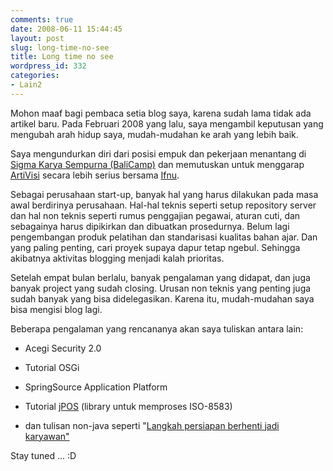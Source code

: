 ```yaml
---
comments: true
date: 2008-06-11 15:44:45
layout: post
slug: long-time-no-see
title: Long time no see
wordpress_id: 332
categories:
- Lain2
---
```


Mohon maaf bagi pembaca setia blog saya, karena sudah lama tidak ada artikel baru. Pada Februari 2008 yang lalu, saya mengambil keputusan yang mengubah arah hidup saya, mudah-mudahan ke arah yang lebih baik. 

Saya mengundurkan diri dari posisi empuk dan pekerjaan menantang di [Sigma Karya Sempurna (BaliCamp)](http://www.balicamp.com) dan memutuskan untuk menggarap [ArtiVisi](http://www.artivisi.com) secara lebih serius bersama [Ifnu](http://ifnu.artivisi.com).

Sebagai perusahaan start-up, banyak hal yang harus dilakukan pada masa awal berdirinya perusahaan. Hal-hal teknis seperti setup repository server dan hal non teknis seperti rumus penggajian pegawai, aturan cuti, dan sebagainya harus dipikirkan dan dibuatkan prosedurnya. Belum lagi pengembangan produk pelatihan dan standarisasi kualitas bahan ajar. Dan yang paling penting, cari proyek supaya dapur tetap ngebul. Sehingga akibatnya aktivitas blogging menjadi kalah prioritas. 

Setelah empat bulan berlalu, banyak pengalaman yang didapat, dan juga banyak project yang sudah closing. Urusan non teknis yang penting juga sudah banyak yang bisa didelegasikan. Karena itu, mudah-mudahan saya bisa mengisi blog lagi. 

Beberapa pengalaman yang rencananya akan saya tuliskan antara lain: 



	
  * Acegi Security 2.0

	
  * Tutorial OSGi

	
  * SpringSource Application Platform

	
  * Tutorial [jPOS](http://www.jpos.org) (library untuk memproses ISO-8583)

	
  * dan tulisan non-java seperti "[Langkah persiapan berhenti jadi karyawan"](http://endy.artivisi.com/blog/life/wirausaha)

 

Stay tuned ... :D
